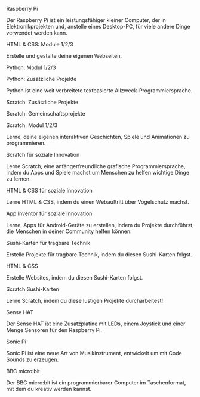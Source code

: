 Raspberry Pi

Der Raspberry Pi ist ein leistungsfähiger kleiner Computer, der in Elektronikprojekten und, anstelle eines Desktop-PC, für viele andere Dinge verwendet werden kann.

HTML & CSS: Module 1/2/3

Erstelle und gestalte deine eigenen Webseiten.

Python: Modul 1/2/3

Python: Zusätzliche Projekte

Python ist eine weit verbreitete textbasierte Allzweck-Programmiersprache.

Scratch: Zusätzliche Projekte

Scratch: Gemeinschaftsprojekte

Scratch: Modul 1/2/3

Lerne, deine eigenen interaktiven Geschichten, Spiele und Animationen zu programmieren.

Scratch für soziale Innovation

Lerne Scratch, eine anfängerfreundliche grafische Programmiersprache, indem du Apps und Spiele machst um Menschen zu helfen wichtige Dinge zu lernen.

HTML & CSS für soziale Innovation

Lerne HTML & CSS, indem du einen Webauftritt über Vogelschutz machst.

App Inventor für soziale Innovation

Lerne, Apps für Android-Geräte zu erstellen, indem du Projekte durchführst, die Menschen in deiner Community helfen können.

Sushi-Karten für tragbare Technik

Erstelle Projekte für tragbare Technik, indem du diesen Sushi-Karten folgst.

HTML & CSS

Erstelle Websites, indem du diesen Sushi-Karten folgst.

Scratch Sushi-Karten

Lerne Scratch, indem du diese lustigen Projekte durcharbeitest!

Sense HAT

Der Sense HAT ist eine Zusatzplatine mit LEDs, einem Joystick und einer Menge Sensoren für den Raspberry Pi.

Sonic Pi

Sonic Pi ist eine neue Art von Musikinstrument, entwickelt um mit Code Sounds zu erzeugen.

BBC micro:bit

Der BBC micro:bit ist ein programmierbarer Computer im Taschenformat, mit dem du kreativ werden kannst.